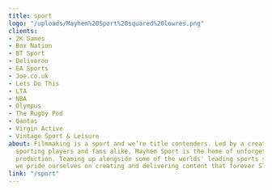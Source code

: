 ```yaml
---
title: sport
logo: "/uploads/Mayhem%20Sport%20squared%20lowres.png"
clients:
- 2K Games
- Box Nation
- BT Sport
- Deliveroo
- EA Sports
- Joe.co.uk
- Lets Do This
- LTA
- NBA
- Olympus
- The Rugby Pod
- Qantas
- Virgin Active
- Vintage Sport & Leisure
about: Filmmaking is a sport and we’re title contenders. Led by a creative team of
  sporting players and fans alike, Mayhem Sport is the home of unforgettable sporting
  production. Teaming up alongside some of the worlds' leading sports stars and brands,
  we pride ourselves on creating and delivering content that forever STANDS OUT.
link: "/sport"
---
```


